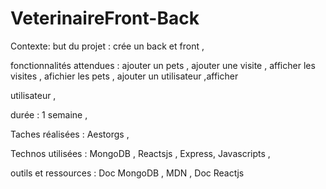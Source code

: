 # VeterinaireFront-Back



Contexte: but du projet : crée un back et front , 

fonctionnalités attendues : ajouter un pets , ajouter une visite , afficher les visites , afichier les pets , ajouter un utilisateur ,afficher 

utilisateur , 

durée : 1 semaine , 

Taches réalisées : Aestorgs , 

Technos utilisées : MongoDB , Reactsjs , Express, Javascripts ,

outils et ressources : Doc MongoDB , MDN , Doc Reactjs

